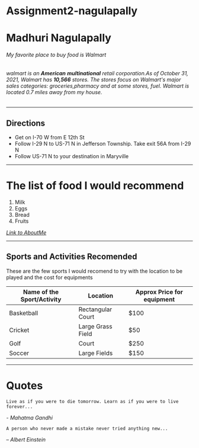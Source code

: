 # Assignment2-nagulapally
# Madhuri Nagulapally
###### My favorite place to buy food is Walmart
###### walmart is an **American** __multinational__ retail corporation.As of October 31, 2021, Walmart has **10,566** stores. The stores focus on  Walmart's major sales categories: groceries,pharmacy and at some stores, fuel. Walmart is located 0.7 miles away from my house.
___
## Directions
* Get on I-70 W from E 12th St 
* Follow I-29 N to US-71 N in Jefferson Township. Take exit 56A from I-29 N
* Follow US-71 N to your destination in Maryville
___

# The list of food I would recommend
1. Milk
2. Eggs
3. Bread
4. Fruits

[*Link to AboutMe*](https://github.com/Madhuri221998/assignment2-nagulapally/blob/main/AboutMe.md)

___

## Sports and Activities Recomended

These are the few sports I would recomend to try with the location to be played and the cost for equipments

| Name of the Sport/Activity | Location | Approx Price for equipment |
| --- | --- | --- |
| Basketball | Rectangular Court | $100 |
| Cricket | Large Grass Field | $50 |
| Golf | Court | $250 |
| Soccer | Large Fields | $150 |

___

# Quotes

`Live as if you were to die tomorrow. Learn as if you were to live forever...`

 *- Mahatma Gandhi*

`A person who never made a mistake never tried anything new...`

*– Albert Einstein*
